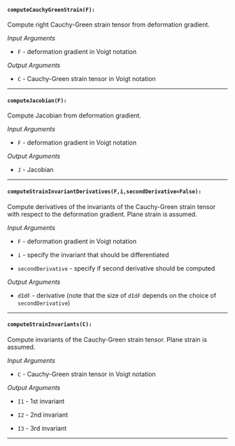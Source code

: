 #### `computeCauchyGreenStrain(F):`

Compute right Cauchy-Green strain tensor from deformation gradient.

_Input Arguments_

- `F` - deformation gradient in Voigt notation
   
_Output Arguments_

- `C` - Cauchy-Green strain tensor in Voigt notation
   
---
   

#### `computeJacobian(F):`

Compute Jacobian from deformation gradient.

_Input Arguments_

- `F` - deformation gradient in Voigt notation
   
_Output Arguments_

- `J` - Jacobian
   
---
   

#### `computeStrainInvariantDerivatives(F,i,secondDerivative=False):`

Compute derivatives of the invariants of the Cauchy-Green strain tensor with respect to the deformation gradient.
Plane strain is assumed.

_Input Arguments_

- `F` - deformation gradient in Voigt notation
   
- `i` - specify the invariant that should be differentiated 
   
- `secondDerivative` - specify if second derivative should be computed 
   
_Output Arguments_

- `dIdF` - derivative (note that the size of `dIdF` depends on the choice of `secondDerivative`)
   
---
   

#### `computeStrainInvariants(C):`

Compute invariants of the Cauchy-Green strain tensor.
Plane strain is assumed.

_Input Arguments_

- `C` - Cauchy-Green strain tensor in Voigt notation
   
_Output Arguments_

- `I1` - 1st invariant
   
- `I2` - 2nd invariant
   
- `I3` - 3rd invariant
   
---
   